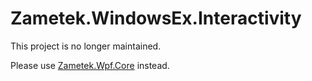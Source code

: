 # Zametek.WindowsEx.Interactivity

This project is no longer maintained.

Please use [Zametek.Wpf.Core](https://github.com/countincognito/Zametek.Wpf.Core) instead.
